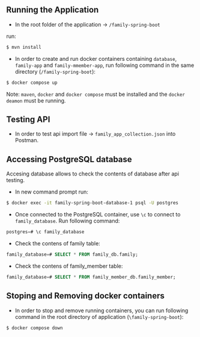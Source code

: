 ## Running the Application

- In the root folder of the application -> `/family-spring-boot`

run:

```bash
$ mvn install
```

- In order to create and run docker containers containing `database`, `family-app` and `family-mmember-app`, run following command in the same directory (`/family-spring-boot`):

```bash
$ docker compose up
```
Note: `maven`, `docker` and `docker compose` must be installed and the `docker deamon` must be running.

## Testing API

- In order to test api import file -> `family_app_collection.json` into Postman.

## Accessing PostgreSQL database

Accesing database allows to check the contents of database after api testing.

- In new command prompt run:

```bash
$ docker exec -it family-spring-boot-database-1 psql -U postgres
```
- Once connected to the PostgreSQL container, use `\c` to connect to `family_database`. Run following command:

```sql
postgres=# \c family_database
```

- Check the contens of family table:

```sql
family_database=# SELECT * FROM family_db.family;
```

- Check the contens of family_member table:

```sql
family_database=# SELECT * FROM family_member_db.family_member;
```

## Stoping and Removing docker containers

- In order to stop and remove running containers, you can run following command in the root directory of application (`\family-spring-boot`):

```bash
$ docker compose down
```
